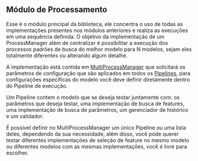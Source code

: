 ## Módulo de Processamento

Esse é o módulo principal da biblioteca, ele concentra o uso de todas as implementações
presentes nos módulos anteriores e realiza as execuções em uma sequência definida. O objetivo
da implementação de um ProcessManager além de centralizar é possibilitar a execução dos processos
padrões de busca do melhor modelo para N modelos, sejam eles totalmente diferentes ou alterando algum detalhe.

A implementação está contida em [MultiProcessManager]() que solicitará os parâmetros de
configuração que são aplicados em todos os [Pipelines](), para configurações específicas
do modelo você deve definir diretamente dentro do Pipeline de execução.

Um Pipeline contem o modelo que se deseja testar juntamente com: os parâmetros que deseja testar, 
uma implementação de busca de features, uma implementação de busca de parâmetros, um gerenciador de histórico e
um validador.

É possível definir no MultiProcessManager um único Pipeline ou uma lista deles, dependendo
da sua necessidade, além disso, você pode querer testar diferentes implementações de 
seleção de feature no mesmo modelo ou diferentes modelos com as mesmas implementações, você
é livre para escolher.